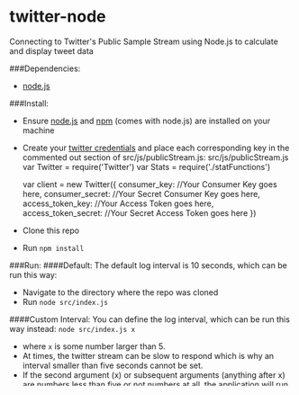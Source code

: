 # twitter-node
Connecting to Twitter's Public Sample Stream using Node.js to calculate and display tweet data

###Dependencies:
- [node.js](https://nodejs.org/download/)

###Install:
- Ensure [node.js](https://nodejs.org/) and [npm](https://www.npmjs.com/) (comes with node.js) are installed on your machine
- Create your [twitter credentials](https://apps.twitter.com/) and place each corresponding key in the commented out section of src/js/publicStream.js:
    src/js/publicStream.js
    var Twitter = require('Twitter')
    var Stats = require('./statFunctions')

    var client = new Twitter({
      consumer_key: //Your Consumer Key goes here,
      consumer_secret: //Your Secret Consumer Key goes here,
      access_token_key: //Your Access Token goes here,
      access_token_secret: //Your Secret Access Token goes here
    })
- Clone this repo
- Run `npm install`

###Run:
####Default:
The default log interval is 10 seconds, which can be run this way:
- Navigate to the directory where the repo was cloned
- Run `node src/index.js`

####Custom Interval:
You can define the log interval, which can be run this way instead:
 `node src/index.js x`
- where `x` is some number larger than 5.
- At times, the twitter stream can be slow to respond which is why an interval smaller than five seconds cannot be set.
- If the second argument (x) or subsequent arguments (anything after x) are numbers less than five or not numbers at all, the application will run with it's default log interval of 10 seconds.
